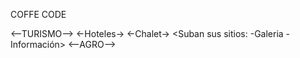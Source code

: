 COFFE CODE

<--TURISMO-->
    <-Hoteles->
    <-Chalet->
        <Login>
        <Registro>
        <Suban sus sitios: -Galeria -Información>
<--AGRO-->
